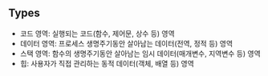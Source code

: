 ## Types
- 코드 영역: 실행되는 코드(함수, 제어문, 상수 등) 영역
- 데이터 영역: 프로세스 생명주기동안 살아남는 데이터(전역, 정적 등) 영역
- 스택 영역: 함수의 생명주기동안 살아남는 임시 데이터(매개변수, 지역변수 등) 영역
- 힙: 사용자가 직접 관리하는 동적 데이터(객체, 배열 등) 영역
